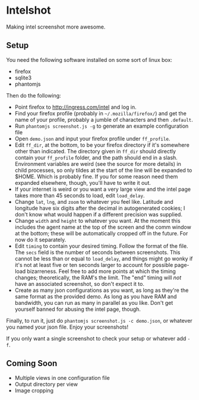 Intelshot
=========

Making intel screenshot more awesome.

Setup
-----
You need the following software installed on some sort of linux box:
* firefox
* sqlite3
* phantomjs

Then do the following:
* Point firefox to http://ingress.com/intel and log in.
* Find your firefox profile (probably in `~/.mozilla/firefox/`) and
  get the name of your profile, probably a jumble of characters and then
  `.default`.
* Run `phantomjs screenshot.js -g` to generate an example configuration file
* Open `demo.json` and input your firefox profile under `ff_profile`.
* Edit `ff_dir`, at the bottom, to be your firefox directory if it's somewhere
  other than indicated.  The directory given in `ff_dir` should directly contain
  your `ff_profile` folder, and the path should end in a slash. Environment
  variables are weird (see the source for more details) in child processes, so
  only tildes at the start of the line will be expanded to $HOME. Which is
  probably fine. If you for some reason need them expanded elsewhere, though,
  you'll have to write it out.
* If your internet is weird or you want a very large view and the intel page
  takes more than 45 seconds to load, edit `load_delay`.
* Change `lat`, `lng`, and `zoom` to whatever you feel like.  Latitude and
  longitude have six digits after the decimal in autogenerated cookies; I don't
  know what would happen if a different precision was supplied.
* Change `width` and `height` to whatever you want.  At the moment this includes
  the agent name at the top of the screen and the comm window at the bottom;
  these will be automatically cropped off in the future.  For now do it
  separately.
* Edit `timing` to contain your desired timing.  Follow the format of the file.
  The `secs` field is the number of seconds between screenshots.  This cannot be
  less than or equal to `load_delay`, and things might go wonky if it's not at
  least five or ten seconds larger to account for possible page-load
  bizarreness.  Feel free to add more points at which the timing changes;
  theoretically, the RAM's the limit. The "end" timing will *not* have an
  associated screenshot, so don't expect it to.
* Create as many json configurations as you want, as long as they're the same
  format as the provided demo.  As long as you have RAM and bandwidth, you can
  run as many in parallel as you like. Don't get yourself banned for
  abusing the intel page, though.

Finally, to run it, just do `phantomjs screenshot.js -c demo.json`, or whatever
you named your json file. Enjoy your screenshots!

If you only want a single screenshot to check your setup or whatever add `-f`.

Coming Soon
-----------
* Multiple views in one configuration file
* Output directory per view
* Image cropping

